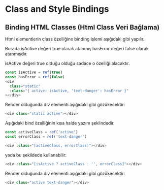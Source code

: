 # Class and Style Bindings

## Binding HTML Classes (Html Class Veri Bağlama)
Html elementlerin class özelliğine binding işlemi aşığıdaki gibi yapılır.

Burada isActive değeri true olarak atanmış hasError değeri false olarak atanmışdır.

isActive değeri true olduğu olduğu sadace o özelliği alacaktır.
```js
const isActive = ref(true)
const hasError = ref(false)
<div
  class="static"
  :class="{ active: isActive, 'text-danger': hasError }"
></div>
```
Render olduğunda div elementi aşığıdaki gibi gözükecektir:
```js
<div class="static active"></div>
```

Aşığıdaki bind özelliğinin kısa halde yazım şeklindedir.
```js
const activeClass = ref('active')
const errorClass = ref('text-danger')

<div :class="[activeClass, errorClass]"></div>
```
yada bu şekildede kullanabilir:
```js
<div :class="[isActive ? activeClass : '', errorClass]"></div>
```
Render olduğunda div elementi aşığıdaki gibi gözükecektir:
```js
<div class="active text-danger"></div>
```